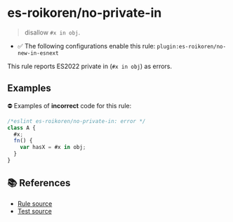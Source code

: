 # es-roikoren/no-private-in
> disallow `#x in obj`.

- ✅ The following configurations enable this rule: `plugin:es-roikoren/no-new-in-esnext`

This rule reports ES2022 private in (`#x in obj`) as errors.

## Examples

⛔ Examples of **incorrect** code for this rule:

```js
/*eslint es-roikoren/no-private-in: error */
class A {
  #x;
  fn() {
    var hasX = #x in obj;
  }
}
```

## 📚 References

- [Rule source](https://github.com/roikoren755/eslint-plugin-es/blob/v2.0.8/src/rules/no-private-in.ts)
- [Test source](https://github.com/roikoren755/eslint-plugin-es/blob/v2.0.8/tests/src/rules/no-private-in.ts)
